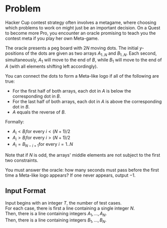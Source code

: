 # Problem

Hacker Cup contest strategy often involves a metagame, where choosing which problems to work on might just be an important decision. On a Quest to become more Pro, you encounter an oracle promising to teach you the contest meta if you play her own Meta-game.

The oracle presents a peg board with $2N$ moving dots. The initial $y$-positions of the dots are given as two arrays $A_{1..N}$​ and $B_{1..N}$​. Each second, simultaneously, $A_1$​ will move to the end of $B$, while $B_1$​ will move to the end of $A$ (with all elements shifting left accordingly).

You can connect the dots to form a Meta-like logo if all of the following are true:

- For the first half of both arrays, each dot in $A$ is below the corresponding dot in $B$.
- For the last half of both arrays, each dot in $A$ is above the corresponding dot in $B$.
- $A$ equals the reverse of $B$.

Formally:

- $A_i<B_i$​ for every $i<(N+1)/2$
- $A_i>B_i$​ for every $i>(N+1)/2$
- $A_i=B_{N−i+1}$​ for every $i=1..N$

Note that if $N$ is odd, the arrays' middle elements are not subject to the first two constraints.

You must answer the oracle: how many seconds must pass before the first time a Meta-like logo appears? If one never appears, output $−1$.

## Input Format

Input begins with an integer $T$, the number of test cases.  
For each case, there is first a line containing a single integer $N$.  
Then, there is a line containing integers $A_1,...,A_N$​.  
Then, there is a line containing integers $B_1,...,B_N$​.
